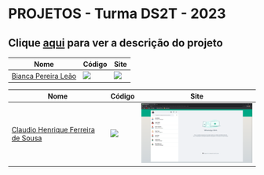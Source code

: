 # PROJETOS - Turma DS2T - 2023

## Clique [aqui](https://github.com/fernandoleonid/one-page-2022) para ver a descrição do projeto

| Nome          | Código                        | Site                              |
| --------------| ------------------------------|-----------------------------------|
| [Bianca Pereira Leão](https://github.com/leaobia)   | [![](https://skillicons.dev/icons?i=js)](./bianca_pereira_le%C3%A3o/) | [<img src="./bianca_pereira_leão/img/Capturar.PNG" width="300">](https://fernandoleonid.github.io/whatsApp-senai-1-2023/ds2t/bianca_pereira_le%C3%A3o/)|

| Nome          | Código                        | Site                              |
| --------------| ------------------------------|-----------------------------------|
| [Claudio Henrique Ferreira de Sousa](https://github.com/ClaudioSousa44)   | [![](https://skillicons.dev/icons?i=js)](./claudio_henrique_ferreira_de_sousa/) | [<img src="./claudio_henrique_ferreira_de_sousa/recursos/img/tela-whatts.png" width="300">](https://claudiosousa44.github.io/whatsApp-senai-1-2023/ds2t/claudio_henrique_ferreira_de_sousa/)|